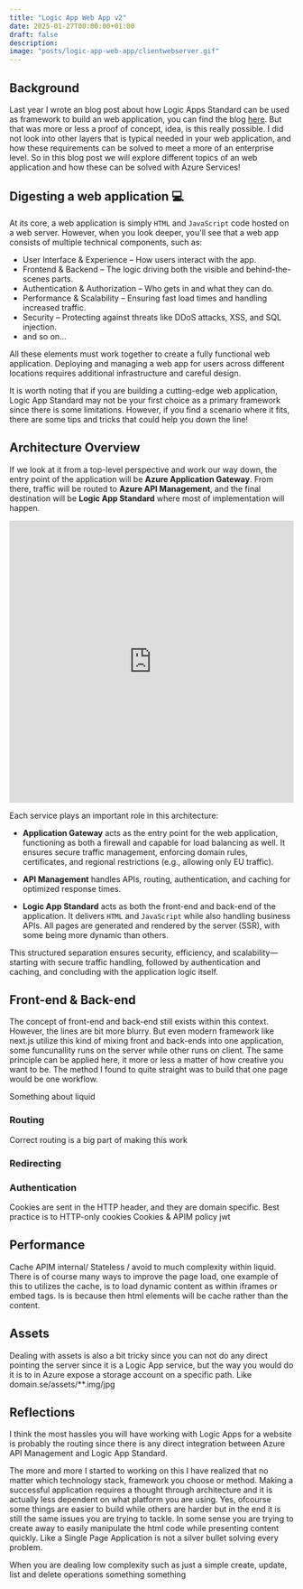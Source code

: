 ```yaml
---
title: "Logic App Web App v2"
date: 2025-01-27T00:00:00+01:00
draft: false
description: 
image: "posts/logic-app-web-app/clientwebserver.gif"
---
```



## Background
Last year I wrote an blog post about how Logic Apps Standard can be used as framework to build an web application, you can find the blog [here](/posts/logic-app-web-app). But that was more or less a proof of concept, idea, is this really possible. I did not look into other layers that is typical needed in your web application, and how these requirements can be solved to meet a more of an enterprise level. So in this blog post we will explore different topics of an web application and how these can be solved with Azure Services! 

## Digesting a web application 💻
At its core, a web application is simply `HTML` and `JavaScript` code hosted on a web server. However, when you look deeper, you'll see that a web app consists of multiple technical components, such as:

- User Interface & Experience – How users interact with the app.
- Frontend & Backend – The logic driving both the visible and behind-the-scenes parts.
- Authentication & Authorization – Who gets in and what they can do.
- Performance & Scalability – Ensuring fast load times and handling increased traffic.
- Security – Protecting against threats like DDoS attacks, XSS, and SQL injection.
- and so on...

All these elements must work together to create a fully functional web application. Deploying and managing a web app for users across different locations requires additional infrastructure and careful design.

It is worth noting that if you are building a cutting-edge web application, Logic App Standard may not be your first choice as a primary framework since there is some limitations. However, if you find a scenario where it fits, there are some tips and tricks that could help you down the line!

## Architecture Overview
If we look at it from a top-level perspective and work our way down, the entry point of the application will be __Azure Application Gateway__. From there, traffic will be routed to __Azure API Management__, and the final destination will be __Logic App Standard__ where most of implementation will happen.

<embed style="pointer-events: none;" height="500px" width="100%" src="https://antonidag.github.io/flowitec/?data=%7B%22nodes%22%3A%5B%7B%22id%22%3A%22Application%20Gateway-1%22%2C%22label%22%3A%22Application%20Gateway%22%2C%22title%22%3A%22App%20Entry%22%2C%22x%22%3A443.4024604461355%2C%22y%22%3A208.68049208922713%7D%2C%7B%22id%22%3A%22API%20Management-2%22%2C%22label%22%3A%22API%20Management%22%2C%22title%22%3A%22APIM%22%2C%22x%22%3A443.81265354730033%2C%22y%22%3A379.0952547660403%7D%2C%7B%22id%22%3A%22Logic%20App-3%22%2C%22label%22%3A%22Logic%20App%22%2C%22title%22%3A%22Web%20Application%22%2C%22x%22%3A454.5806677475383%2C%22y%22%3A752.9261866159344%7D%2C%7B%22id%22%3A%22Policy-4%22%2C%22label%22%3A%22Policy%22%2C%22title%22%3A%22JWT-Validation%22%2C%22x%22%3A577.5068543634727%2C%22y%22%3A518.053778498359%7D%2C%7B%22id%22%3A%22Page-5%22%2C%22label%22%3A%22Page%22%2C%22title%22%3A%22Login%22%2C%22x%22%3A317.2903338737692%2C%22y%22%3A620.0660807290365%7D%2C%7B%22id%22%3A%22Page-6%22%2C%22label%22%3A%22Page%22%2C%22title%22%3A%22Index%22%2C%22x%22%3A579.3732864091317%2C%22y%22%3A623.5391914798571%7D%5D%2C%22edges%22%3A%5B%7B%22id%22%3A%22xy-edge__API%20Management-2-Policy-4%22%2C%22middleLabel%22%3A%22%22%2C%22source%22%3A%22API%20Management-2%22%2C%22target%22%3A%22Policy-4%22%7D%2C%7B%22id%22%3A%22xy-edge__Policy-4-Page-6%22%2C%22middleLabel%22%3A%22%22%2C%22source%22%3A%22Policy-4%22%2C%22target%22%3A%22Page-6%22%7D%2C%7B%22id%22%3A%22xy-edge__API%20Management-2-Page-5%22%2C%22middleLabel%22%3A%22%22%2C%22source%22%3A%22API%20Management-2%22%2C%22target%22%3A%22Page-5%22%7D%2C%7B%22id%22%3A%22xy-edge__Page-5-Logic%20App-3%22%2C%22middleLabel%22%3A%22%22%2C%22source%22%3A%22Page-5%22%2C%22target%22%3A%22Logic%20App-3%22%7D%2C%7B%22id%22%3A%22xy-edge__API%20Management-2-Function-7%22%2C%22middleLabel%22%3A%22%22%2C%22source%22%3A%22API%20Management-2%22%2C%22target%22%3A%22Function-7%22%7D%2C%7B%22id%22%3A%22xy-edge__Page-6-Logic%20App-3%22%2C%22middleLabel%22%3A%22%22%2C%22source%22%3A%22Page-6%22%2C%22target%22%3A%22Logic%20App-3%22%7D%2C%7B%22id%22%3A%22xy-edge__Application%20Gateway-1-API%20Management-2%22%2C%22middleLabel%22%3A%22%22%2C%22source%22%3A%22Application%20Gateway-1%22%2C%22target%22%3A%22API%20Management-2%22%7D%5D%7D">

Each service plays an important role in this architecture:

- __Application Gateway__ acts as the entry point for the web application, functioning as both a firewall and capable for load balancing as well. It ensures secure traffic management, enforcing domain rules, certificates, and regional restrictions (e.g., allowing only EU traffic).

- __API Management__ handles APIs, routing, authentication, and caching for optimized response times.

- __Logic App Standard__ acts as both the front-end and back-end of the application. It delivers `HTML` and `JavaScript` while also handling business APIs. All pages are generated and rendered by the server (SSR), with some being more dynamic than others.

This structured separation ensures security, efficiency, and scalability—starting with secure traffic handling, followed by authentication and caching, and concluding with the application logic itself.

## Front-end & Back-end
The concept of front-end and back-end still exists within this context. However, the lines are bit more blurry. But even modern framework like next.js utilize this kind of mixing front and back-ends into one application, some funcunallity runs on the server while other runs on client. The same principle can be applied here, it more or less a matter of how creative you want to be. The method I found to quite straight was to build that one page would be one workflow. 

Something about liquid  

### Routing
Correct routing is a big part of making this work

### Redirecting

### Authentication
Cookies are sent in the HTTP header, and they are domain specific. 
Best practice is to HTTP-only cookies
Cookies & APIM policy jwt 



## Performance 
Cache APIM internal/ Stateless / avoid to much complexity within liquid.
There is of course many ways to improve the page load, one example of this to utilizes the cache, is to load dynamic content as within iframes or embed tags. Is is because then html elements will be cache rather than the content.   
## Assets 
Dealing with assets is also a bit tricky since you can not do any direct pointing the server since it is a Logic App service, but the way you would do it is to in Azure expose a storage account on a specific path. Like domain.se/assets/**.img/jpg 

## Reflections

I think the most hassles you will have working with Logic Apps for a website is probably the routing since there is any direct integration between Azure API Management and Logic App Standard. 

The more and more I started to working on this I have realized that no matter which technology stack, framework you choose or method. Making a successful application requires a thought through architecture and it is actually less dependent on what platform you are using. Yes, ofcourse some things are easier to build while others are harder but in the end it is still the same issues you are trying to tackle. In some sense you are trying to create away to easily manipulate the html code while presenting content quickly. Like a Single Page Application is not a silver bullet solving every problem. 

When you are dealing low complexity such as just a simple create, update, list and delete operations something something